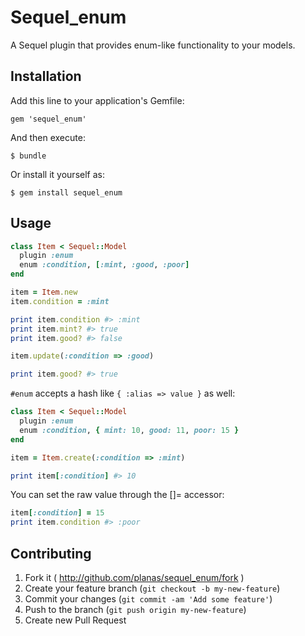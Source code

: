 # Sequel_enum

A Sequel plugin that provides enum-like functionality to your models.

## Installation

Add this line to your application's Gemfile:

    gem 'sequel_enum'

And then execute:

    $ bundle

Or install it yourself as:

    $ gem install sequel_enum

## Usage

```ruby
class Item < Sequel::Model
  plugin :enum
  enum :condition, [:mint, :good, :poor]
end

item = Item.new
item.condition = :mint

print item.condition #> :mint
print item.mint? #> true
print item.good? #> false

item.update(:condition => :good)

print item.good? #> true
```

```#enum``` accepts a hash like ```{ :alias => value }``` as well:

```ruby
class Item < Sequel::Model
  plugin :enum
  enum :condition, { mint: 10, good: 11, poor: 15 }
end

item = Item.create(:condition => :mint)

print item[:condition] #> 10
```

You can set the raw value through the []= accessor:

```ruby
item[:condition] = 15
print item.condition #> :poor
```

## Contributing

1. Fork it ( http://github.com/planas/sequel_enum/fork )
2. Create your feature branch (`git checkout -b my-new-feature`)
3. Commit your changes (`git commit -am 'Add some feature'`)
4. Push to the branch (`git push origin my-new-feature`)
5. Create new Pull Request
